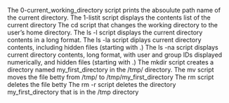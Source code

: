 The 0-current_working_directory script prints the absoulute path name of the current directory.
The 1-listit script displays the contents list of the current directory
The cd script that changes the working directory to the user’s home directory.
The ls -l script displays the current directory contents in a long format.
The ls -la script diplays current directory contents, including hidden files (starting with .)
The ls -na script displays current directory contents, long format, with user and group IDs displayed numerically, and hidden files (starting with .)
The mkdir script creates a directory named my_first_directory in the /tmp/ directory.
The mv script moves the file betty from /tmp/ to /tmp/my_first_directory
The rm script deletes the file betty
The rm -r script deletes the directory my_first_directory that is in the /tmp directory

